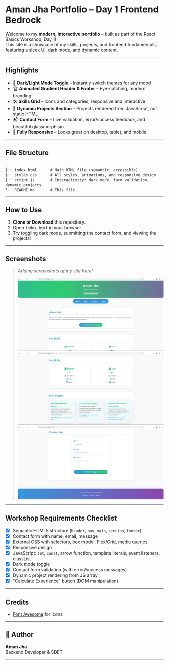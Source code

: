 # Aman Jha Portfolio – Day 1 Frontend Bedrock

Welcome to my **modern, interactive portfolio** – built as part of the React Basics Workshop, Day 1!  
This site is a showcase of my skills, projects, and frontend fundamentals, featuring a sleek UI, dark mode, and dynamic content.

---

## Highlights

- 🎨 **Dark/Light Mode Toggle** – Instantly switch themes for any mood
- 🏆 **Animated Gradient Header & Footer** – Eye-catching, modern branding
- 🛠️ **Skills Grid** – Icons and categories, responsive and interactive
- 💼 **Dynamic Projects Section** – Projects rendered from JavaScript, not static HTML
- 📬 **Contact Form** – Live validation, error/success feedback, and beautiful glassmorphism
- 📱 **Fully Responsive** – Looks great on desktop, tablet, and mobile

---

## File Structure

```
.
├── index.html      # Main HTML file (semantic, accessible)
├── styles.css      # All styles, animations, and responsive design
├── script.js       # Interactivity: dark mode, form validation, dynamic projects
└── README.md       # This file
```

---

## How to Use

1. **Clone or Download** this repository.
2. Open `index.html` in your browser.
3. Try toggling dark mode, submitting the contact form, and viewing the projects!

---

## Screenshots

> _Adding screenshots of my site here!_
>
> ![Desktop Screenshot](Screenshots/page_1.png)  
> ![Screenshot 2](Screenshots/page_2.png)  
> ![Screenshot 3](Screenshots/page_3.png)

---

## Workshop Requirements Checklist

- [x] Semantic HTML5 structure (`header`, `nav`, `main`, `section`, `footer`)
- [x] Contact form with name, email, message
- [x] External CSS with selectors, box model, Flex/Grid, media queries
- [x] Responsive design
- [x] JavaScript: `let`, `const`, arrow function, template literals, event listeners, classList
- [x] Dark mode toggle
- [x] Contact form validation (with error/success messages)
- [x] Dynamic project rendering from JS array
- [x] "Calculate Experience" button (DOM manipulation)

---

## Credits

- [Font Awesome](https://fontawesome.com/) for icons

---

## 👤 Author

**Aman Jha**  
Backend Developer & SDET

---
